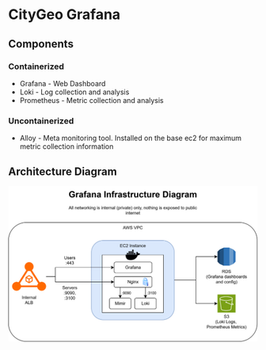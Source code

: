 # CityGeo Grafana

## Components

### Containerized

* Grafana - Web Dashboard
* Loki - Log collection and analysis
* Prometheus - Metric collection and analysis

### Uncontainerized

* Alloy - Meta monitoring tool. Installed on the base ec2 for maximum metric collection information

## Architecture Diagram

![architecture diagram](docs/arch_diagram.svg)

